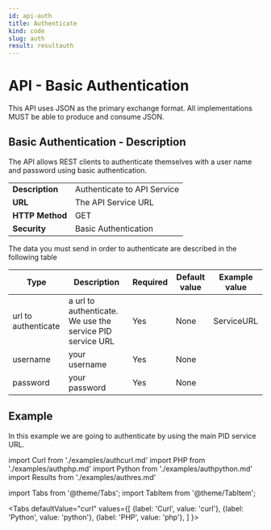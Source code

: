 ```yaml
---
id: api-auth
title: Authenticate
kind: code
slug: auth
result: resultauth
---
```


# API - Basic Authentication 

This API uses JSON as the primary exchange format. All implementations MUST be able to produce and consume JSON.

## Basic Authentication - Description
The API allows REST clients to authenticate themselves with a user name and password using basic authentication.

|                 |                             |
| --------------- | --------------------------- |
| **Description** | Authenticate to API Service |
| **URL**         | The API Service URL         |
| **HTTP Method** | GET                         |
| **Security**    | Basic Authentication        |

The data you must send in order to authenticate are described in the following table 


Type | Description | Required | Default value | Example value |
------|-------------|----------|---------------|---------------|
url to authenticate | a url to authenticate. We use the service PID service URL | Yes | None |  ServiceURL|
username | your username | Yes |None| |
password | your password | Yes |None| |

## Example

In this example we are going to authenticate by using the main PID service URL.


import Curl     from './examples/authcurl.md'
import PHP      from './examples/authphp.md'
import Python   from './examples/authpython.md'
import Results  from './examples/authres.md'


import Tabs from '@theme/Tabs';
import TabItem from '@theme/TabItem';

<Tabs
  defaultValue="curl"
  values={[
    {label: 'Curl',     value: 'curl'},
    {label: 'Python',   value: 'python'},
    {label: 'PHP',      value: 'php'},
  ]
}>
<TabItem value="curl">

<Curl />

</TabItem>
<TabItem value="python">

<Python />

</TabItem>
<TabItem value="php">

<PHP />

</TabItem>
</Tabs>


<Results />


